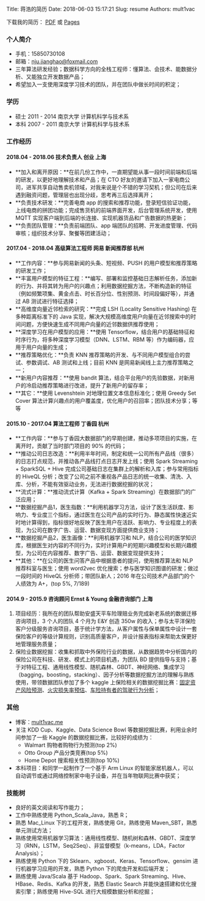 Title: 蒋浩的简历
Date: 2018-06-03 15:17:21
Slug: resume
Authors: mult1vac

下载我的简历： [PDF](../extra/蒋浩-简历.pdf) 或 [Pages](../extra/蒋浩-简历.pages)

### 个人简介
* 手机：15850730108
* 邮箱：nju.jianghao@foxmail.com
* 三年算法研发经验；数据科学方向的全栈工程师：懂算法、会技术、能数据分析、又能独立开发数据产品；
* 希望加入一支使用深度学习技术的团队，并在团队中做长时间的积淀；

### 学历
* 硕士 2011 - 2014 南京大学 计算机科学与技术系
* 本科 2007 - 2011 南京大学 计算机科学与技术系

### 工作经历
#### 2018.04 - 2018.06 技术负责人 创业 上海
* **加入和离开原因：**在前几份工作中，一直期望能从事一段时间前端和后端的研发，以更好地理解技术和产品；在 CTO 好友的邀请下加入一家电商公司，进军共享自动售卖机领域，对我来说是个不错的学习契机；但公司在后来遇到融资问题，管理层也出现分歧，思考再三后选择离开；
* **负责技术研发：**完善电商 app 的搜索和推荐功能，登录短信验证功能，上线电商的拼团功能；完成售货机的前端界面开发，后台管理系统开发，使用 MQTT 实现客户端到后端的长连接、实现机器货品和广告数据的热更新；
* **负责团队管理：**负责前端团队、app 端团队的招聘、开发进度管理、代码审核；组织技术分享、聚餐等团建活动；

#### 2017.04 - 2018.04 高级算法工程师 网易 新闻推荐部 杭州
* **工作内容：**参与网易新闻的头条、短视频、PUSH 的用户模型和推荐策略的研发工作；
* **丰富用户模型的特征工程：**编写、部署和监控基础日志解析任务，添加新的行为、并将其转为用户的兴趣点；利用数据挖掘方法，不断构造新的特征（例如频繁项集、黄金点击、时长百分位、性别预测、时间段偏好等），并通过 AB 测试进行特征选择；
* **高维度向量近邻检索的研究：**完成 LSH (Locality Sensitive Hashing) 在多种距离标准下的 Java 实现，解决大规模高维度用户向量在近邻搜索中的时间问题，方便快速生成不同用户向量的近邻数据供推荐使用；
* **深度学习在用户模型的应用：**使用 Tensorflow，结合用户的基础特征和时序行为，将多种深度学习模型（DNN、LSTM、RBM 等）作为编码器，应用于用户向量的生成；
* **推荐策略优化：**负责 KNN 推荐策略的开发、与不同用户模型组合的尝试、参数调试、AB 测试和上线；目前 KNN 是网易新闻线上主力推荐策略之一；
* **新用户内容推荐：**使用 bandit 算法，结合平台用户的先验数据，对新用户的冷启动推荐策略进行改进，提升了新用户的留存率；
* **其它：**使用 Levenshtein 对地理位置文本信息标准化；使用 Greedy Set Cover 算法计算兴趣点的用户覆盖度，优化用户的召回率；团队技术分享；等等

#### 2015.10 - 2017.04 算法工程师 丁香园 杭州
* **工作内容：**参与丁香园大数据部门的早期创建，推动多项项目的实施，在离开时，贡献了当时部门项目的 90% 的代码；
* **推动公司日志改造：**利用半年时间，制定和统一公司所有产品线（很多）的日志打点规范，并推动各产品线打点日志开发上线；使用 Spark Streaming + SparkSQL + Hive 完成公司基础日志在集群上的解析和入库；参与常用指标的 HiveQL 分析；改变了公司之前不重视各产品日志的统一收集、清洗、入库、分析，不能有效驱动业务，无法进行数据挖掘的状况；
* **流式计算：**推动流式计算（Kafka + Spark Streaming）在数据部门的广泛应用；
* **数据挖掘产品1，医生指数：**利用机器学习方法，设计了医生活跃度、影响力、专业度三个指标，通过医生在公司产品的实时行为、静态属性快速近实时地计算得到，指标很好地反映了医生用户在活跃、影响力、专业程度上的表现，为公司在数字广告、运营、数据变现方面提供商业支持；
* **数据挖掘产品2，医生画像：**利用机器学习和 NLP，结合公司的医学知识库，根据医生对内容的不同行为，实时计算用户的短期兴趣模型和长期兴趣模型，为公司在内容推荐、数字广告、运营、数据变现提供支持；
* **其他：**在公司的医生问答产品中根据患者的提问，使用推荐算法和 NLP 推荐科室与医生；使用 word2vec 优化搜索；参与医学知识图谱的研发；做过一段时间的 HiveQL 分析师；带团队新人；2016 年在公司技术产品部门的个人绩效为 A+，(top 5%, 7/189)

#### 2014.9 - 2015.9 咨询顾问 Ernst & Young 金融咨询部门 上海
1. 项目经历：我所在的团队帮助安盛天平车险理赔业务完成新老系统的数据迁移咨询项目，3 个人的团队 4 个月为 E&Y 创造 350w 的收入；参与太平洋保险客户分级服务咨询项目，基于统计学方法，从客户属性与保单属性中设计一套保险客户的等级计算规则，识别高质量客户，并设计报表指标来帮助太保更好地管理服务质量；
2. 保险业数据挖掘：收集和抓取中外保险行业的数据，从数据趋势中分析国内的保险公司在科技、研发、模式上的项目机遇，为团队 BD 提供指导与支持；基于对特征工程、通用线性模型、随机森林、GBDT、神经网络、集成学习（bagging，boosting，stacking）、因子分析等数据挖掘方法的理解与熟练使用，带领数据团队参加了多个 kaggle 上保险相关的数据挖掘比赛：[固定资产风险预测](https://www.kaggle.com/c/liberty-mutual-group-property-inspection-prediction)、[火灾损失率预估](https://www.kaggle.com/c/liberty-mutual-fire-peril)、[车险持有者的驾驶行为分析](https://www.kaggle.com/c/axa-driver-telematics-analysis)；

### 其他
* 博客：[mult1vac.me](https://mult1vac.me)
* 关注 KDD Cup、Kaggle、Data Science Bowl 等数据挖掘比赛，利用业余时间参加了一些 Kaggle 的数据挖掘比赛，比较好的成绩为：
	* Walmart 购物者购物行为预测(top 2%) 
	* Otto Group 产品分类竞赛(top 5%)
	* Home Depot 搜索相关性预测(top 10%)
* 本科项目：和同学一起制作了一个基于 Arm Linux 的智能家居机器人，可以自动调节或通过网络控制家中电子设备，并在当年物联网比赛中获奖；

### 技能树
* 良好的英文阅读和写作能力；
* 工作中熟练使用 Python_Scala_Java，熟悉 R；
* 熟悉 Mac_Linux 下的工程开发，熟练使用 Git，熟练使用 Maven_SBT，熟悉单元测试方法；
* 熟练使用常用机器学习算法：通用线性模型、随机树和森林、GBDT、深度学习（RNN，LSTM，Seq2Seq）、非监督模型（k-means，LDA，Factor Analysis）；
* 熟练使用 Python 下的 Sklearn、xgboost、Keras、Tensorflow、gensim 进行机器学习应用的开发，熟悉 Python 下的爬虫开发和后端开发；
* 熟练使用 Java/Scala 基于 Hadoop、Spark、Spark Streaming、Hive、HBase、Redis、Kafka 的开发，熟悉 Elastic Search 并能快速搭建和优化搜索引擎；熟练使用 Hive-SQL 进行大规模数据分析和挖掘；

